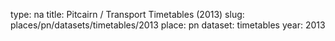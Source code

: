 type: na
title: Pitcairn / Transport Timetables (2013)
slug: places/pn/datasets/timetables/2013
place: pn
dataset: timetables
year: 2013
